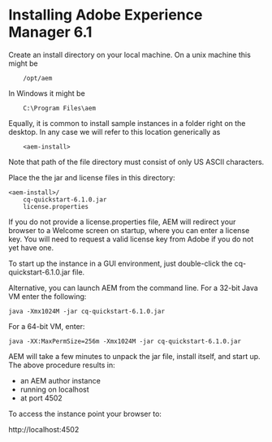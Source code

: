 # Installing Adobe Experience Manager 6.1

Create an install directory on your local machine. On a unix machine this might be

```shell
    /opt/aem
```

In Windows it might be

```shell
    C:\Program Files\aem
```

Equally, it is common to install sample instances in a folder right on the desktop. In any case we will refer to this location generically as

```shell
    <aem-install>
```

Note that path of the file directory must consist of only US ASCII characters.

Place the the jar and license files in this directory:

```shell
<aem-install>/
    cq-quickstart-6.1.0.jar
    license.properties
```

If you do not provide a license.properties file, AEM will redirect your browser to a Welcome screen on startup, where you can enter a license key. You will need to request a valid license key from Adobe if you do not yet have one.

To start up the instance in a GUI environment, just double-click the cq-quickstart-6.1.0.jar file.

Alternative, you can launch AEM from the command line. For a 32-bit Java VM enter the following:

```shell
java -Xmx1024M -jar cq-quickstart-6.1.0.jar
```

For a 64-bit VM, enter:

```shell
java -XX:MaxPermSize=256m -Xmx1024M -jar cq-quickstart-6.1.0.jar
```


AEM will take a few minutes to unpack the jar file, install itself, and start up. The above procedure results in:

* an AEM author instance
* running on localhost
* at port 4502

To access the instance point your browser to:

http://localhost:4502
